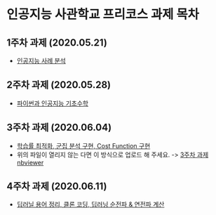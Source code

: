 # 인공지능 사관학교 프리코스 과제 목차

## 1주차 과제 (2020.05.21)
* [인공지능 사례 분석](https://github.com/SeoMinJong/Readme/blob/master/1%EC%A3%BC%EC%B0%A8%20%EA%B3%BC%EC%A0%9C.ipynb)
## 2주차 과제 (2020.05.28)
* [파이썬과 인공지능 기초수학](https://github.com/SeoMinJong/Readme/blob/master/2%EC%A3%BC%EC%B0%A8%EA%B3%BC%EC%A0%9C.ipynb)
## 3주차 과제 (2020.06.04)
* [학습률 최적화, 군집 분석 구현, Cost Function 구현](https://github.com/SeoMinJong/Readme/blob/master/3%EC%A3%BC%EC%B0%A8_%EA%B3%BC%EC%A0%9C.ipynb)
* 위의 파일이 열리지 않는 다면 이 방식으로 업로드 해 주세요. -> [3주차 과제 nbviewer](https://nbviewer.jupyter.org/)
## 4주차 과제 (2020.06.11)
* [딥러닐 용어 정리, 클론 코딩, 딥러닝 순전파 & 연전파 계산](https://github.com/SeoMinJong/Readme/blob/master/4%EC%A3%BC%EC%B0%A8_%EA%B3%BC%EC%A0%9C.ipynb)
